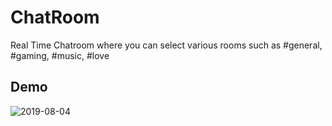 # ChatRoom
Real Time Chatroom where you can select various rooms such as #general,  #gaming, #music, #love

## Demo ##
![2019-08-04](https://user-images.githubusercontent.com/40232447/62421986-9457b080-b6c8-11e9-8402-fcf11848f587.png)
